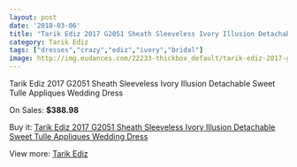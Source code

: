 ```yaml
---
layout: post
date: '2018-03-06'
title: "Tarik Ediz 2017 G2051 Sheath Sleeveless Ivory Illusion Detachable Sweet Tulle Appliques Wedding Dress"
category: Tarik Ediz
tags: ["dresses","crazy","ediz","ivory","bridal"]
image: http://img.eudances.com/22233-thickbox_default/tarik-ediz-2017-g2051-sheath-sleeveless-ivory-illusion-detachable-sweet-tulle-appliques-wedding-dress.jpg
---
```

Tarik Ediz 2017 G2051 Sheath Sleeveless Ivory Illusion Detachable Sweet Tulle Appliques Wedding Dress

On Sales: **$388.98**
<a href="https://www.eudances.com/en/tarik-ediz/7105-tarik-ediz-2017-g2051-sheath-sleeveless-ivory-illusion-detachable-sweet-tulle-appliques-wedding-dress.html"><amp-img layout="responsive" width="600" height="600" src="//img.eudances.com/22233-thickbox_default/tarik-ediz-2017-g2051-sheath-sleeveless-ivory-illusion-detachable-sweet-tulle-appliques-wedding-dress.jpg" alt="Tarik Ediz 2017 G2051 Sheath Sleeveless Ivory Illusion Detachable Sweet Tulle Appliques Wedding Dress 0" /></a>
<a href="https://www.eudances.com/en/tarik-ediz/7105-tarik-ediz-2017-g2051-sheath-sleeveless-ivory-illusion-detachable-sweet-tulle-appliques-wedding-dress.html"><amp-img layout="responsive" width="600" height="600" src="//img.eudances.com/22239-thickbox_default/tarik-ediz-2017-g2051-sheath-sleeveless-ivory-illusion-detachable-sweet-tulle-appliques-wedding-dress.jpg" alt="Tarik Ediz 2017 G2051 Sheath Sleeveless Ivory Illusion Detachable Sweet Tulle Appliques Wedding Dress 1" /></a>
<a href="https://www.eudances.com/en/tarik-ediz/7105-tarik-ediz-2017-g2051-sheath-sleeveless-ivory-illusion-detachable-sweet-tulle-appliques-wedding-dress.html"><amp-img layout="responsive" width="600" height="600" src="//img.eudances.com/22238-thickbox_default/tarik-ediz-2017-g2051-sheath-sleeveless-ivory-illusion-detachable-sweet-tulle-appliques-wedding-dress.jpg" alt="Tarik Ediz 2017 G2051 Sheath Sleeveless Ivory Illusion Detachable Sweet Tulle Appliques Wedding Dress 2" /></a>
<a href="https://www.eudances.com/en/tarik-ediz/7105-tarik-ediz-2017-g2051-sheath-sleeveless-ivory-illusion-detachable-sweet-tulle-appliques-wedding-dress.html"><amp-img layout="responsive" width="600" height="600" src="//img.eudances.com/22237-thickbox_default/tarik-ediz-2017-g2051-sheath-sleeveless-ivory-illusion-detachable-sweet-tulle-appliques-wedding-dress.jpg" alt="Tarik Ediz 2017 G2051 Sheath Sleeveless Ivory Illusion Detachable Sweet Tulle Appliques Wedding Dress 3" /></a>
<a href="https://www.eudances.com/en/tarik-ediz/7105-tarik-ediz-2017-g2051-sheath-sleeveless-ivory-illusion-detachable-sweet-tulle-appliques-wedding-dress.html"><amp-img layout="responsive" width="600" height="600" src="//img.eudances.com/22236-thickbox_default/tarik-ediz-2017-g2051-sheath-sleeveless-ivory-illusion-detachable-sweet-tulle-appliques-wedding-dress.jpg" alt="Tarik Ediz 2017 G2051 Sheath Sleeveless Ivory Illusion Detachable Sweet Tulle Appliques Wedding Dress 4" /></a>
<a href="https://www.eudances.com/en/tarik-ediz/7105-tarik-ediz-2017-g2051-sheath-sleeveless-ivory-illusion-detachable-sweet-tulle-appliques-wedding-dress.html"><amp-img layout="responsive" width="600" height="600" src="//img.eudances.com/22235-thickbox_default/tarik-ediz-2017-g2051-sheath-sleeveless-ivory-illusion-detachable-sweet-tulle-appliques-wedding-dress.jpg" alt="Tarik Ediz 2017 G2051 Sheath Sleeveless Ivory Illusion Detachable Sweet Tulle Appliques Wedding Dress 5" /></a>
<a href="https://www.eudances.com/en/tarik-ediz/7105-tarik-ediz-2017-g2051-sheath-sleeveless-ivory-illusion-detachable-sweet-tulle-appliques-wedding-dress.html"><amp-img layout="responsive" width="600" height="600" src="//img.eudances.com/22234-thickbox_default/tarik-ediz-2017-g2051-sheath-sleeveless-ivory-illusion-detachable-sweet-tulle-appliques-wedding-dress.jpg" alt="Tarik Ediz 2017 G2051 Sheath Sleeveless Ivory Illusion Detachable Sweet Tulle Appliques Wedding Dress 6" /></a>

Buy it: [Tarik Ediz 2017 G2051 Sheath Sleeveless Ivory Illusion Detachable Sweet Tulle Appliques Wedding Dress](https://www.eudances.com/en/tarik-ediz/7105-tarik-ediz-2017-g2051-sheath-sleeveless-ivory-illusion-detachable-sweet-tulle-appliques-wedding-dress.html "Tarik Ediz 2017 G2051 Sheath Sleeveless Ivory Illusion Detachable Sweet Tulle Appliques Wedding Dress")

View more: [Tarik Ediz](https://www.eudances.com/en/109-tarik-ediz "Tarik Ediz")